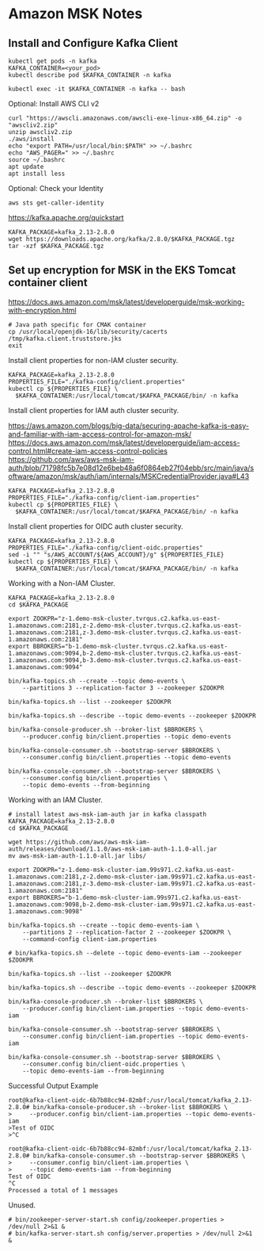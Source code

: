 # Amazon MSK Notes

## Install and Configure Kafka Client

```shell
kubectl get pods -n kafka
KAFKA_CONTAINER=<your_pod>
kubectl describe pod $KAFKA_CONTAINER -n kafka

kubectl exec -it $KAFKA_CONTAINER -n kafka -- bash
```

Optional: Install AWS CLI v2
```shell
curl "https://awscli.amazonaws.com/awscli-exe-linux-x86_64.zip" -o "awscliv2.zip"
unzip awscliv2.zip
./aws/install
echo "export PATH=/usr/local/bin:$PATH" >> ~/.bashrc
echo "AWS_PAGER=" >> ~/.bashrc
source ~/.bashrc
apt update
apt install less
```

Optional: Check your Identity

```shell
aws sts get-caller-identity
```

<https://kafka.apache.org/quickstart>

```shell
KAFKA_PACKAGE=kafka_2.13-2.8.0
wget https://downloads.apache.org/kafka/2.8.0/$KAFKA_PACKAGE.tgz
tar -xzf $KAFKA_PACKAGE.tgz
```

## Set up encryption for MSK in the EKS Tomcat container client

<https://docs.aws.amazon.com/msk/latest/developerguide/msk-working-with-encryption.html>

```shell
# Java path specific for CMAK container
cp /usr/local/openjdk-16/lib/security/cacerts /tmp/kafka.client.truststore.jks
exit
```

Install client properties for non-IAM cluster security.

```shell
KAFKA_PACKAGE=kafka_2.13-2.8.0
PROPERTIES_FILE="./kafka-config/client.properties"
kubectl cp ${PROPERTIES_FILE} \
  $KAFKA_CONTAINER:/usr/local/tomcat/$KAFKA_PACKAGE/bin/ -n kafka
```

Install client properties for IAM auth cluster security.

<https://aws.amazon.com/blogs/big-data/securing-apache-kafka-is-easy-and-familiar-with-iam-access-control-for-amazon-msk/>
<https://docs.aws.amazon.com/msk/latest/developerguide/iam-access-control.html#create-iam-access-control-policies>
<https://github.com/aws/aws-msk-iam-auth/blob/71798fc5b7e08d12e6beb48a6f0864eb27f04ebb/src/main/java/software/amazon/msk/auth/iam/internals/MSKCredentialProvider.java#L43>

```shell
KAFKA_PACKAGE=kafka_2.13-2.8.0
PROPERTIES_FILE="./kafka-config/client-iam.properties"
kubectl cp ${PROPERTIES_FILE} \
  $KAFKA_CONTAINER:/usr/local/tomcat/$KAFKA_PACKAGE/bin/ -n kafka
```

Install client properties for OIDC auth cluster security.

```shell
KAFKA_PACKAGE=kafka_2.13-2.8.0
PROPERTIES_FILE="./kafka-config/client-oidc.properties"
sed -i "" "s/AWS_ACCOUNT/${AWS_ACCOUNT}/g" ${PROPERTIES_FILE}
kubectl cp ${PROPERTIES_FILE} \
  $KAFKA_CONTAINER:/usr/local/tomcat/$KAFKA_PACKAGE/bin/ -n kafka
```

Working with a Non-IAM Cluster.

```shell
KAFKA_PACKAGE=kafka_2.13-2.8.0
cd $KAFKA_PACKAGE

export ZOOKPR="z-1.demo-msk-cluster.tvrqus.c2.kafka.us-east-1.amazonaws.com:2181,z-2.demo-msk-cluster.tvrqus.c2.kafka.us-east-1.amazonaws.com:2181,z-3.demo-msk-cluster.tvrqus.c2.kafka.us-east-1.amazonaws.com:2181"
export BBROKERS="b-1.demo-msk-cluster.tvrqus.c2.kafka.us-east-1.amazonaws.com:9094,b-2.demo-msk-cluster.tvrqus.c2.kafka.us-east-1.amazonaws.com:9094,b-3.demo-msk-cluster.tvrqus.c2.kafka.us-east-1.amazonaws.com:9094"

bin/kafka-topics.sh --create --topic demo-events \
    --partitions 3 --replication-factor 3 --zookeeper $ZOOKPR

bin/kafka-topics.sh --list --zookeeper $ZOOKPR

bin/kafka-topics.sh --describe --topic demo-events --zookeeper $ZOOKPR

bin/kafka-console-producer.sh --broker-list $BBROKERS \
    --producer.config bin/client.properties --topic demo-events

bin/kafka-console-consumer.sh --bootstrap-server $BBROKERS \
    --consumer.config bin/client.properties --topic demo-events

bin/kafka-console-consumer.sh --bootstrap-server $BBROKERS \
    --consumer.config bin/client.properties \
    --topic demo-events --from-beginning
```

Working with an IAM Cluster.

```shell
# install latest aws-msk-iam-auth jar in kafka classpath
KAFKA_PACKAGE=kafka_2.13-2.8.0
cd $KAFKA_PACKAGE

wget https://github.com/aws/aws-msk-iam-auth/releases/download/1.1.0/aws-msk-iam-auth-1.1.0-all.jar
mv aws-msk-iam-auth-1.1.0-all.jar libs/

export ZOOKPR="z-1.demo-msk-cluster-iam.99s971.c2.kafka.us-east-1.amazonaws.com:2181,z-2.demo-msk-cluster-iam.99s971.c2.kafka.us-east-1.amazonaws.com:2181,z-3.demo-msk-cluster-iam.99s971.c2.kafka.us-east-1.amazonaws.com:2181"
export BBROKERS="b-1.demo-msk-cluster-iam.99s971.c2.kafka.us-east-1.amazonaws.com:9098,b-2.demo-msk-cluster-iam.99s971.c2.kafka.us-east-1.amazonaws.com:9098"

bin/kafka-topics.sh --create --topic demo-events-iam \
    --partitions 2 --replication-factor 2 --zookeeper $ZOOKPR \
    --command-config client-iam.properties

# bin/kafka-topics.sh --delete --topic demo-events-iam --zookeeper $ZOOKPR

bin/kafka-topics.sh --list --zookeeper $ZOOKPR

bin/kafka-topics.sh --describe --topic demo-events --zookeeper $ZOOKPR

bin/kafka-console-producer.sh --broker-list $BBROKERS \
    --producer.config bin/client-iam.properties --topic demo-events-iam

bin/kafka-console-consumer.sh --bootstrap-server $BBROKERS \
    --consumer.config bin/client-iam.properties --topic demo-events-iam

bin/kafka-console-consumer.sh --bootstrap-server $BBROKERS \
    --consumer.config bin/client-oidc.properties \
    --topic demo-events-iam --from-beginning
```

Successful Output Example

```text
root@kafka-client-oidc-6b7b88cc94-82mbf:/usr/local/tomcat/kafka_2.13-2.8.0# bin/kafka-console-producer.sh --broker-list $BBROKERS \
>     --producer.config bin/client-iam.properties --topic demo-events-iam
>Test of OIDC
>^C

root@kafka-client-oidc-6b7b88cc94-82mbf:/usr/local/tomcat/kafka_2.13-2.8.0# bin/kafka-console-consumer.sh --bootstrap-server $BBROKERS \
>     --consumer.config bin/client-iam.properties \
>     --topic demo-events-iam --from-beginning
Test of OIDC
^C
Processed a total of 1 messages
```
Unused.

```shell
# bin/zookeeper-server-start.sh config/zookeeper.properties > /dev/null 2>&1 &
# bin/kafka-server-start.sh config/server.properties > /dev/null 2>&1 & 
```
